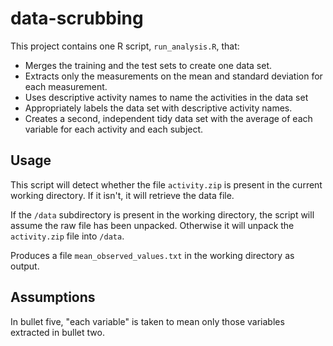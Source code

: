 data-scrubbing
==============

 This project contains one R script, `run_analysis.R`, that:

* Merges the training and the test sets to create one data set.
* Extracts only the measurements on the mean and standard deviation for each 
  measurement.
* Uses descriptive activity names to name the activities in the data set
* Appropriately labels the data set with descriptive activity names. 
* Creates a second, independent tidy data set with the average of each variable 
  for each activity and each subject. 

Usage
-----

This script will detect whether the file `activity.zip` is present in the 
current working directory.  If it isn't,
it will retrieve the data file.

If the `/data` subdirectory is present in the working directory, the script 
will assume the raw file has been unpacked.
Otherwise it will unpack the `activity.zip` file into `/data`.

Produces a file `mean_observed_values.txt` in the working directory as output.

Assumptions
-----------
In bullet five, "each variable" is taken to mean only those 
variables extracted in bullet two.
